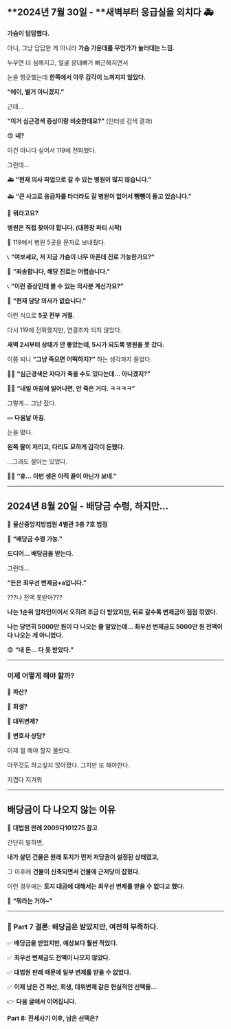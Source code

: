 ## **2024년 7월 30일 - **새벽부터 응급실을 외치다 🚑

  

**가슴이 답답했다.**

  

아니, 그냥 답답한 게 아니라 **가슴 가운데를 무언가가 눌러대는 느낌.**

  

누우면 더 심해지고, 얼굴 광대뼈가 뻐근해지면서

눈을 찡긋했는데 **한쪽에서 아무 감각이 느껴지지 않았다.**

  

**“에이, 별거 아니겠지.”**

  

근데…

  

**“이거 심근경색 증상이랑 비슷한데요?”** (인터넷 검색 결과)

  

😨 **네?**

  

이건 아니다 싶어서 119에 전화했다.

  

그런데…

  

🚑 **“현재 의사 파업으로 갈 수 있는 병원이 많지 않습니다.”**

  

🚑 **“큰 사고로 응급차를 타더라도 갈 병원이 없어서 뺑뺑이 돌고 있습니다.”**

  

🤯 **뭐라고요?**

  

**병원은 직접 찾아야 합니다. (대환장 파티 시작)**

  

🚨 119에서 병원 5곳을 문자로 보내줬다.

  

📞 **“여보세요, 저 지금 가슴이 너무 아픈데 진료 가능한가요?”**

  

🏥 **“죄송합니다, 해당 진료는 어렵습니다.”**

  

📞 **“이런 증상인데 볼 수 있는 의사분 계신가요?”**

  

🏥 **“현재 담당 의사가 없습니다.”**

  

이런 식으로 **5곳 전부 거절.**

  

다시 119에 전화했지만, 연결조차 되지 않았다.

  

**새벽 2시부터 상태가 안 좋았는데, 5시가 되도록 병원을 못 갔다.**

  

이쯤 되니 **“그냥 죽으면 어떡하지?”** 하는 생각까지 들었다.

  

😵‍💫 **“심근경색은 자다가 죽을 수도 있다는데… 아니겠지?”**

  

😵‍💫 **“내일 아침에 일어나면, 안 죽은 거다. ㅋㅋㅋㅋ”**

  

그렇게… 그냥 잤다.

  

💤 **다음날 아침.**

  

눈을 떴다.

  

**왼쪽 팔이 저리고, 다리도 묘하게 감각이 둔했다.**

  

…그래도 살아는 있었다.

  

😮‍💨 **“휴… 이번 생은 아직 끝이 아닌가 보네.”**

---

## **2024년 8월 20일 - 배당금 수령, 하지만…**

  

📍 **울산중앙지방법원 4별관 3층 7호 법정**

  

📩 **“배당금 수령 가능.”**

  

**드디어… 배당금을 받는다.**

  

그런데…

  

**“돈은 최우선 변제금+a입니다.”**

  

???나 전액 못받아???

  
  
**나는 1순위 임차인이어서 오히려 조금 더 받았지만, 뒤로 갈수록 변제금이 점점 깎였다.**

**나는 당연히 5000만 원이 다 나오는 줄 알았는데… 최우선 변제금도 5000만 원 전액이 다 나오는 게 아니었다.**

  

😨 **“내 돈… 다 못 받았다.”**

---

### **이제 어떻게 해야 할까?**

  

🔹 **파산?**

  

🔹 **회생?**

  

🔹 **대위변제?**

  

🔹 **변호사 상담?**

  

이제 뭘 해야 할지 몰랐다.

  
아무것도 하고싶지 않아졌다. 그치만 또 해야한다. 

지겹다 지겨워

---

## **배당금이 다 나오지 않는 이유**

  

📌 **대법원 판례 2009다101275 참고**

  

간단히 말하면,

  

**내가 살던 건물은 원래 토지가 먼저 저당권이 설정된 상태였고,**

  

그 이후에 **건물이 신축되면서 건물에 근저당이 잡혔다.**

  

이런 경우에는 **토지 대금에 대해서는 최우선 변제를 받을 수 없다고 했다.**

  

🤯 **“뭐라는 거야~”**

---

### **📌 Part 7 결론: 배당금은 받았지만, 여전히 부족하다.**

  

✅ **배당금을 받았지만, 예상보다 훨씬 적었다.**

  

✅ **최우선 변제금도 전액이 나오지 않았다.**

  

✅ **대법원 판례 때문에 일부 변제를 받을 수 없었다.**

  

✅ **이제 남은 건 파산, 회생, 대위변제 같은 현실적인 선택들…**

  

👉 **다음 글에서 이어집니다.**

**Part 8: 전세사기 이후, 남은 선택은?** 